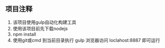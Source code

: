 ## 项目注释
1. 该项目使用gulp自动化构建工具
2. 使用该项目前先下载nodejs
3. npm install
4. 使用git或cmd  到当前目录执行 gulp 浏览器访问 loclahost:8887 即可运行